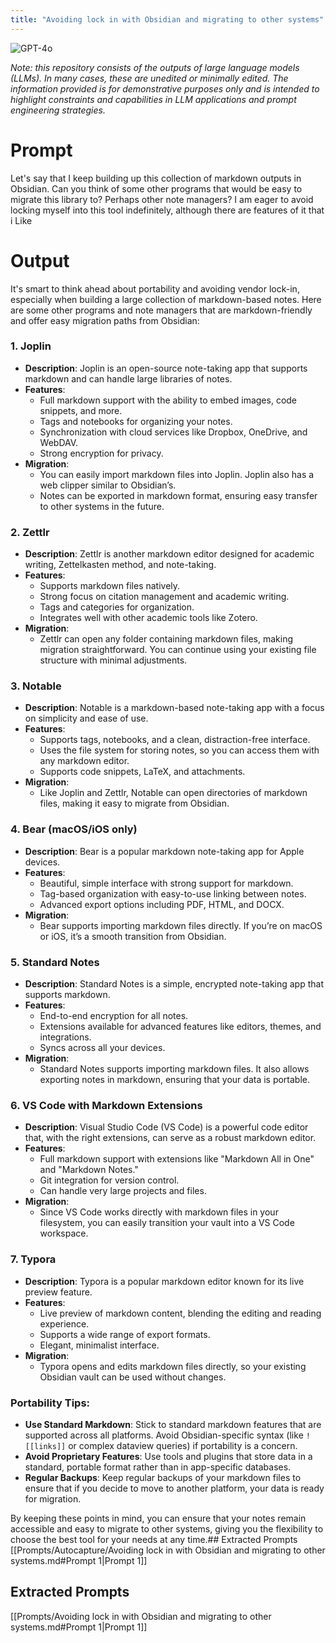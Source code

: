```yaml
---
title: "Avoiding lock in with Obsidian and migrating to other systems"
---
```

![GPT-4o](https://img.shields.io/badge/GPT--4o-3333FF?style=for-the-badge&logo=openai&logoColor=white)



*Note: this repository consists of the outputs of large language models (LLMs). In many cases, these are unedited or minimally edited. The information provided is for demonstrative purposes only and is intended to highlight constraints and capabilities in LLM applications and prompt engineering strategies.*


# Prompt

Let's say that I keep building up this collection of markdown outputs in Obsidian. Can you think of some other programs that would be easy to migrate this library to? Perhaps other note managers? I am eager to avoid locking myself into this tool indefinitely, although there are features of it that i Like

# Output
It's smart to think ahead about portability and avoiding vendor lock-in, especially when building a large collection of markdown-based notes. Here are some other programs and note managers that are markdown-friendly and offer easy migration paths from Obsidian:

### 1. **Joplin**
   - **Description**: Joplin is an open-source note-taking app that supports markdown and can handle large libraries of notes.
   - **Features**:
     - Full markdown support with the ability to embed images, code snippets, and more.
     - Tags and notebooks for organizing your notes.
     - Synchronization with cloud services like Dropbox, OneDrive, and WebDAV.
     - Strong encryption for privacy.
   - **Migration**:
     - You can easily import markdown files into Joplin. Joplin also has a web clipper similar to Obsidian’s.
     - Notes can be exported in markdown format, ensuring easy transfer to other systems in the future.

### 2. **Zettlr**
   - **Description**: Zettlr is another markdown editor designed for academic writing, Zettelkasten method, and note-taking.
   - **Features**:
     - Supports markdown files natively.
     - Strong focus on citation management and academic writing.
     - Tags and categories for organization.
     - Integrates well with other academic tools like Zotero.
   - **Migration**:
     - Zettlr can open any folder containing markdown files, making migration straightforward. You can continue using your existing file structure with minimal adjustments.

### 3. **Notable**
   - **Description**: Notable is a markdown-based note-taking app with a focus on simplicity and ease of use.
   - **Features**:
     - Supports tags, notebooks, and a clean, distraction-free interface.
     - Uses the file system for storing notes, so you can access them with any markdown editor.
     - Supports code snippets, LaTeX, and attachments.
   - **Migration**:
     - Like Joplin and Zettlr, Notable can open directories of markdown files, making it easy to migrate from Obsidian.

### 4. **Bear (macOS/iOS only)**
   - **Description**: Bear is a popular markdown note-taking app for Apple devices.
   - **Features**:
     - Beautiful, simple interface with strong support for markdown.
     - Tag-based organization with easy-to-use linking between notes.
     - Advanced export options including PDF, HTML, and DOCX.
   - **Migration**:
     - Bear supports importing markdown files directly. If you’re on macOS or iOS, it’s a smooth transition from Obsidian.

### 5. **Standard Notes**
   - **Description**: Standard Notes is a simple, encrypted note-taking app that supports markdown.
   - **Features**:
     - End-to-end encryption for all notes.
     - Extensions available for advanced features like editors, themes, and integrations.
     - Syncs across all your devices.
   - **Migration**:
     - Standard Notes supports importing markdown files. It also allows exporting notes in markdown, ensuring that your data is portable.

### 6. **VS Code with Markdown Extensions**
   - **Description**: Visual Studio Code (VS Code) is a powerful code editor that, with the right extensions, can serve as a robust markdown editor.
   - **Features**:
     - Full markdown support with extensions like "Markdown All in One" and "Markdown Notes."
     - Git integration for version control.
     - Can handle very large projects and files.
   - **Migration**:
     - Since VS Code works directly with markdown files in your filesystem, you can easily transition your vault into a VS Code workspace.

### 7. **Typora**
   - **Description**: Typora is a popular markdown editor known for its live preview feature.
   - **Features**:
     - Live preview of markdown content, blending the editing and reading experience.
     - Supports a wide range of export formats.
     - Elegant, minimalist interface.
   - **Migration**:
     - Typora opens and edits markdown files directly, so your existing Obsidian vault can be used without changes.

### **Portability Tips:**
   - **Use Standard Markdown**: Stick to standard markdown features that are supported across all platforms. Avoid Obsidian-specific syntax (like `![[links]]` or complex dataview queries) if portability is a concern.
   - **Avoid Proprietary Features**: Use tools and plugins that store data in a standard, portable format rather than in app-specific databases.
   - **Regular Backups**: Keep regular backups of your markdown files to ensure that if you decide to move to another platform, your data is ready for migration.

By keeping these points in mind, you can ensure that your notes remain accessible and easy to migrate to other systems, giving you the flexibility to choose the best tool for your needs at any time.## Extracted Prompts
[[Prompts/Autocapture/Avoiding lock in with Obsidian and migrating to other systems.md#Prompt 1|Prompt 1]]





## Extracted Prompts
[[Prompts/Avoiding lock in with Obsidian and migrating to other systems.md#Prompt 1|Prompt 1]]
